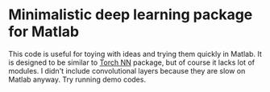 # Minimalistic deep learning package for Matlab
This code is useful for toying with ideas and trying them quickly in Matlab. It is designed to be similar to [Torch NN](https://github.com/torch/nn) package, but of course it lacks lot of modules. I didn't include convolutional layers because they are slow on Matlab anyway. Try running demo codes.
